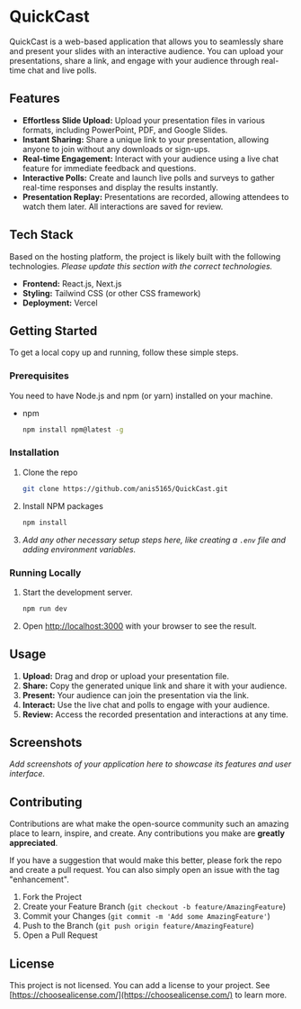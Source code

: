 # QuickCast

QuickCast is a web-based application that allows you to seamlessly share and present your slides with an interactive audience. You can upload your presentations, share a link, and engage with your audience through real-time chat and live polls.

## Features

  * **Effortless Slide Upload:** Upload your presentation files in various formats, including PowerPoint, PDF, and Google Slides.
  * **Instant Sharing:** Share a unique link to your presentation, allowing anyone to join without any downloads or sign-ups.
  * **Real-time Engagement:** Interact with your audience using a live chat feature for immediate feedback and questions.
  * **Interactive Polls:** Create and launch live polls and surveys to gather real-time responses and display the results instantly.
  * **Presentation Replay:** Presentations are recorded, allowing attendees to watch them later. All interactions are saved for review.

## Tech Stack

Based on the hosting platform, the project is likely built with the following technologies. *Please update this section with the correct technologies.*

  * **Frontend:** React.js, Next.js
  * **Styling:** Tailwind CSS (or other CSS framework)
  * **Deployment:** Vercel

## Getting Started

To get a local copy up and running, follow these simple steps.

### Prerequisites

You need to have Node.js and npm (or yarn) installed on your machine.

  * npm
    ```sh
    npm install npm@latest -g
    ```

### Installation

1.  Clone the repo
    ```sh
    git clone https://github.com/anis5165/QuickCast.git
    ```
2.  Install NPM packages
    ```sh
    npm install
    ```
3.  *Add any other necessary setup steps here, like creating a `.env` file and adding environment variables.*

### Running Locally

1.  Start the development server.
    ```sh
    npm run dev
    ```
2.  Open [http://localhost:3000](https://www.google.com/search?q=http://localhost:3000) with your browser to see the result.

## Usage

1.  **Upload:** Drag and drop or upload your presentation file.
2.  **Share:** Copy the generated unique link and share it with your audience.
3.  **Present:** Your audience can join the presentation via the link.
4.  **Interact:** Use the live chat and polls to engage with your audience.
5.  **Review:** Access the recorded presentation and interactions at any time.

## Screenshots

*Add screenshots of your application here to showcase its features and user interface.*

## Contributing

Contributions are what make the open-source community such an amazing place to learn, inspire, and create. Any contributions you make are **greatly appreciated**.

If you have a suggestion that would make this better, please fork the repo and create a pull request. You can also simply open an issue with the tag "enhancement".

1.  Fork the Project
2.  Create your Feature Branch (`git checkout -b feature/AmazingFeature`)
3.  Commit your Changes (`git commit -m 'Add some AmazingFeature'`)
4.  Push to the Branch (`git push origin feature/AmazingFeature`)
5.  Open a Pull Request

## License

This project is not licensed. You can add a license to your project. See [https://choosealicense.com/](https://choosealicense.com/) to learn more.
